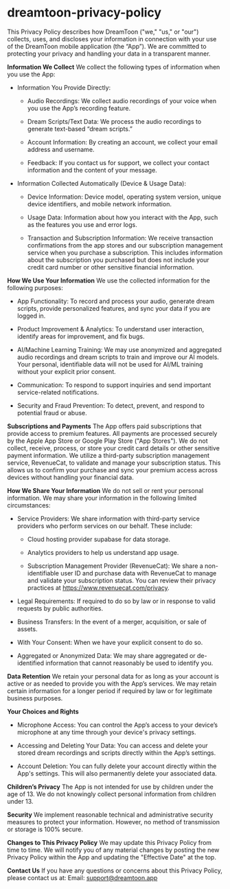 # dreamtoon-privacy-policy

This Privacy Policy describes how DreamToon ("we," "us," or "our") collects, uses, and discloses your information in connection with your use of the DreamToon mobile application (the “App”). We are committed to protecting your privacy and handling your data in a transparent manner.

**Information We Collect**
We collect the following types of information when you use the App:

- Information You Provide Directly:

  - Audio Recordings: We collect audio recordings of your voice when you use the App’s recording feature.
  
  - Dream Scripts/Text Data: We process the audio recordings to generate text-based “dream scripts.”
  
  - Account Information: By creating an account, we collect your email address and username.
  
  - Feedback: If you contact us for support, we collect your contact information and the content of your message.
  
- Information Collected Automatically (Device & Usage Data):
  
  - Device Information: Device model, operating system version, unique device identifiers, and mobile network information.
  
  - Usage Data: Information about how you interact with the App, such as the features you use and error logs.

  - Transaction and Subscription Information: We receive transaction confirmations from the app stores and our subscription management service when you purchase a subscription. This         includes information about the subscription you purchased but does not include your credit card number or other sensitive financial information.

**How We Use Your Information**
We use the collected information for the following purposes:

- App Functionality: To record and process your audio, generate dream scripts, provide personalized features, and sync your data if you are logged in.
  
- Product Improvement & Analytics: To understand user interaction, identify areas for improvement, and fix bugs.
  
- AI/Machine Learning Training: We may use anonymized and aggregated audio recordings and dream scripts to train and improve our AI models. Your personal, identifiable data will not be   used for AI/ML training without your explicit prior consent.
  
- Communication: To respond to support inquiries and send important service-related notifications.
  
- Security and Fraud Prevention: To detect, prevent, and respond to potential fraud or abuse.

**Subscriptions and Payments**
The App offers paid subscriptions that provide access to premium features. All payments are processed securely by the Apple App Store or Google Play Store ("App Stores"). We do not collect, receive, process, or store your credit card details or other sensitive payment information. We utilize a third-party subscription management service, RevenueCat, to validate and manage your subscription status. This allows us to confirm your purchase and sync your premium access across devices without handling your financial data.

**How We Share Your Information**
We do not sell or rent your personal information. We may share your information in the following limited circumstances:

- Service Providers: We share information with third-party service providers who perform services on our behalf. These include:

  - Cloud hosting provider supabase for data storage.

  - Analytics providers to help us understand app usage.

  - Subscription Management Provider (RevenueCat): We share a non-identifiable user ID and purchase data with RevenueCat to manage and validate your subscription status. You can review     their privacy practices at https://www.revenuecat.com/privacy.

- Legal Requirements: If required to do so by law or in response to valid requests by public authorities.
  
- Business Transfers: In the event of a merger, acquisition, or sale of assets.
  
- With Your Consent: When we have your explicit consent to do so.
  
- Aggregated or Anonymized Data: We may share aggregated or de-identified information that cannot reasonably be used to identify you.

**Data Retention**
We retain your personal data for as long as your account is active or as needed to provide you with the App’s services. We may retain certain information for a longer period if required by law or for legitimate business purposes.

**Your Choices and Rights**
- Microphone Access: You can control the App’s access to your device’s microphone at any time through your device's privacy settings.
  
- Accessing and Deleting Your Data: You can access and delete your stored dream recordings and scripts directly within the App’s settings.
  
- Account Deletion: You can fully delete your account directly within the App's settings. This will also permanently delete your associated data.

**Children’s Privacy**
The App is not intended for use by children under the age of 13. We do not knowingly collect personal information from children under 13.

**Security**
We implement reasonable technical and administrative security measures to protect your information. However, no method of transmission or storage is 100% secure.

**Changes to This Privacy Policy**
We may update this Privacy Policy from time to time. We will notify you of any material changes by posting the new Privacy Policy within the App and updating the "Effective Date" at the top.

**Contact Us**
If you have any questions or concerns about this Privacy Policy, please contact us at:
Email: support@dreamtoon.app

